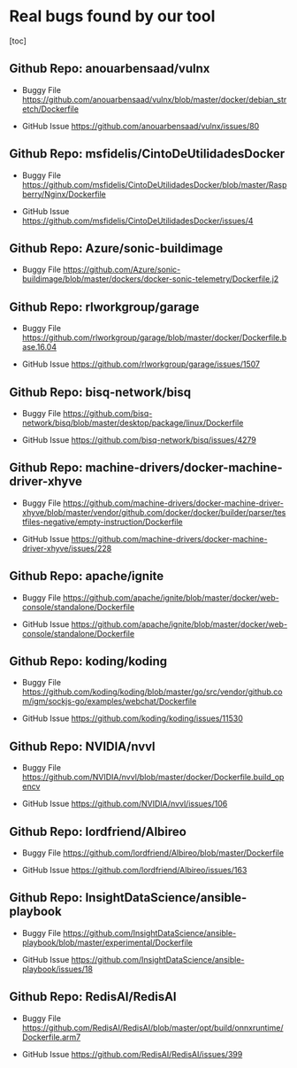 # Real bugs found by our tool
[toc]
## Github Repo: anouarbensaad/vulnx
* Buggy File
https://github.com/anouarbensaad/vulnx/blob/master/docker/debian_stretch/Dockerfile

* GitHub Issue
https://github.com/anouarbensaad/vulnx/issues/80

## Github Repo: msfidelis/CintoDeUtilidadesDocker
* Buggy File
https://github.com/msfidelis/CintoDeUtilidadesDocker/blob/master/Raspberry/Nginx/Dockerfile


* GitHub Issue
https://github.com/msfidelis/CintoDeUtilidadesDocker/issues/4

## Github Repo: Azure/sonic-buildimage
* Buggy File
https://github.com/Azure/sonic-buildimage/blob/master/dockers/docker-sonic-telemetry/Dockerfile.j2



## Github Repo: rlworkgroup/garage
* Buggy File
https://github.com/rlworkgroup/garage/blob/master/docker/Dockerfile.base.16.04

* GitHub Issue
https://github.com/rlworkgroup/garage/issues/1507

## Github Repo: bisq-network/bisq
* Buggy File
https://github.com/bisq-network/bisq/blob/master/desktop/package/linux/Dockerfile

* GitHub Issue
https://github.com/bisq-network/bisq/issues/4279

## Github Repo: machine-drivers/docker-machine-driver-xhyve
* Buggy File
https://github.com/machine-drivers/docker-machine-driver-xhyve/blob/master/vendor/github.com/docker/docker/builder/parser/testfiles-negative/empty-instruction/Dockerfile

* GitHub Issue
https://github.com/machine-drivers/docker-machine-driver-xhyve/issues/228

## Github Repo: apache/ignite
* Buggy File
https://github.com/apache/ignite/blob/master/docker/web-console/standalone/Dockerfile

* GitHub Issue
https://github.com/apache/ignite/blob/master/docker/web-console/standalone/Dockerfile

## Github Repo: koding/koding
* Buggy File
https://github.com/koding/koding/blob/master/go/src/vendor/github.com/igm/sockjs-go/examples/webchat/Dockerfile

* GitHub Issue
https://github.com/koding/koding/issues/11530


## Github Repo: NVIDIA/nvvl
* Buggy File
https://github.com/NVIDIA/nvvl/blob/master/docker/Dockerfile.build_opencv

* GitHub Issue
https://github.com/NVIDIA/nvvl/issues/106

## Github Repo: lordfriend/Albireo
* Buggy File
https://github.com/lordfriend/Albireo/blob/master/Dockerfile

* GitHub Issue
https://github.com/lordfriend/Albireo/issues/163

## Github Repo: InsightDataScience/ansible-playbook
* Buggy File
https://github.com/InsightDataScience/ansible-playbook/blob/master/experimental/Dockerfile

* GitHub Issue
https://github.com/InsightDataScience/ansible-playbook/issues/18



## Github Repo: RedisAI/RedisAI
* Buggy File
https://github.com/RedisAI/RedisAI/blob/master/opt/build/onnxruntime/Dockerfile.arm7

* GitHub Issue
https://github.com/RedisAI/RedisAI/issues/399


